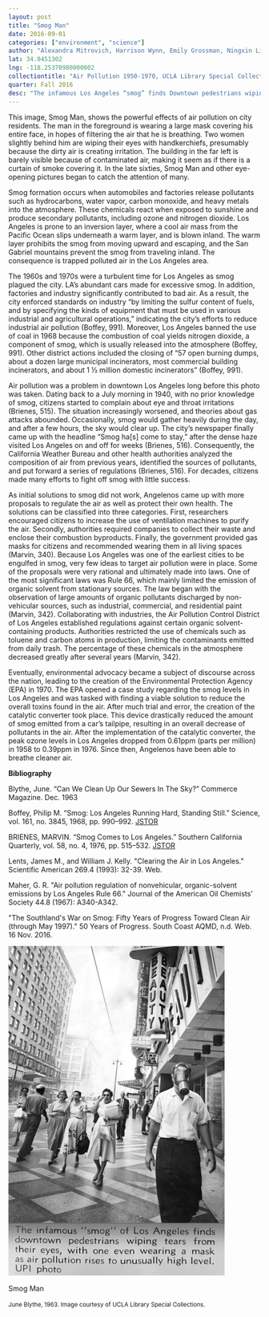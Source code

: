 ```yaml
---
layout: post
title: "Smog Man"
date: 2016-09-01
categories: ["environment", "science"]
author: "Alexandra Mitrovich, Harrison Wynn, Emily Grossman, Ningxin Li, Brandon Goenawan"
lat: 34.0451302
lng: -118.25370980000002
collectiontitle: "Air Pollution 1950-1970, UCLA Library Special Collections"
quarter: Fall 2016
desc: "The infamous Los Angeles “smog” finds Downtown pedestrians wiping tears from their eyes, with one man even wearing a mask to combat the high air pollution levels."
---
```

This image, Smog Man, shows the powerful effects of air pollution on city residents. The man in the foreground is wearing a large mask covering his entire face, in hopes of filtering the air that he is breathing. Two women slightly behind him are wiping their eyes with handkerchiefs, presumably because the dirty air is creating irritation. The building in the far left is barely visible because of contaminated air, making it seem as if there is a curtain of smoke covering it. In the late sixties, Smog Man and other eye-opening pictures began to catch the attention of many.

Smog formation occurs when automobiles and factories release pollutants such as hydrocarbons, water vapor, carbon monoxide, and heavy metals into the atmosphere. These chemicals react when exposed to sunshine and produce secondary pollutants, including ozone and nitrogen dioxide. Los Angeles is prone to an inversion layer, where a cool air mass from the Pacific Ocean slips underneath a warm layer, and is blown inland. The warm layer prohibits the smog from moving upward and escaping, and the San Gabriel mountains prevent the smog from traveling inland. The consequence is trapped polluted air in the Los Angeles area.

The 1960s and 1970s were a turbulent time for Los Angeles as smog plagued the city. LA’s abundant cars made for excessive smog. In addition, factories and industry significantly contributed to bad air.  As a result, the city enforced standards on industry “by limiting the sulfur content of fuels, and by specifying the kinds of equipment that must be used in various industrial and agricultural operations,” indicating the city’s efforts to reduce industrial air pollution (Boffey, 991). Moreover, Los Angeles banned the use of coal in 1968 because the combustion of coal yields nitrogen dioxide, a component of smog, which is usually released into the atmosphere (Boffey, 991). Other district actions included the closing of “57 open burning dumps, about a dozen large municipal incinerators, most commercial building incinerators, and about 1 ½ million domestic incinerators” (Boffey, 991).

Air pollution was a problem in downtown Los Angeles long before this photo was taken. Dating back to a July morning in 1940, with no prior knowledge of smog, citizens started to complain about eye and throat irritations (Brienes, 515). The situation increasingly worsened, and theories about gas attacks abounded. Occasionally, smog would gather heavily during the day, and after a few hours, the sky would clear up. The city’s newspaper finally came up with the headline “Smog ha[s] come to stay,” after the dense haze visited Los Angeles on and off for weeks (Brienes, 516). Consequently, the California Weather Bureau and other health authorities analyzed the composition of air from previous years, identified the sources of pollutants, and put forward a series of regulations (Brienes, 516). For decades, citizens made many efforts to fight off smog with little success.

As initial solutions to smog did not work, Angelenos came up with more proposals to regulate the air as well as protect their own health. The solutions can be classified into three categories. First, researchers encouraged citizens to increase the use of ventilation machines to purify the air. Secondly, authorities required companies to collect their waste and enclose their combustion byproducts. Finally, the government provided gas masks for citizens and recommended wearing them in all living spaces (Marvin, 340). Because Los Angeles was one of the earliest cities to be engulfed in smog, very few ideas to target air pollution were in place. Some of the proposals were very rational and ultimately made into laws. One of the most significant laws was Rule 66, which mainly limited the emission of organic solvent from stationary sources. The law began with the observation of large amounts of organic pollutants discharged by non-vehicular sources, such as industrial, commercial, and residential paint (Marvin, 342). Collaborating with industries, the Air Pollution Control District of Los Angeles established regulations against certain organic solvent-containing products. Authorities restricted the use of chemicals such as toluene and carbon atoms in production, limiting the contaminants emitted from daily trash. The percentage of these chemicals in the atmosphere decreased greatly after several years (Marvin, 342).

Eventually, environmental advocacy became a subject of discourse across the nation, leading to the creation of the Environmental Protection Agency (EPA) in 1970. The EPA opened a case study regarding the smog levels in Los Angeles and was tasked with finding a viable solution to reduce the overall toxins found in the air. After much trial and error, the creation of the catalytic converter took place. This device drastically reduced the amount of smog emitted from a car’s tailpipe, resulting in an overall decrease of pollutants in the air. After the implementation of the catalytic converter, the peak ozone levels in Los Angeles dropped from 0.61ppm (parts per million) in 1958 to 0.39ppm in 1976. Since then, Angelenos have been able to breathe cleaner air.


**Bibliography**

Blythe, June. “Can We Clean Up Our Sewers In The Sky?” Commerce Magazine. Dec. 1963

Boffey, Philip M. “Smog: Los Angeles Running Hard, Standing Still.” Science, vol. 161, no. 3845, 1968, pp. 990–992. <a target="_blank" href="http://www.jstor.org/stable/1725646" type="url"> JSTOR </a> 

BRIENES, MARVIN. “Smog Comes to Los Angeles.” Southern California Quarterly, vol. 58, no. 4, 1976, pp. 515–532. <a target="_blank" href="http://www.jstor.org/stable/41170674" type="url"> JSTOR </a> 

Lents, James M., and William J. Kelly. &quot;Clearing the Air in Los Angeles.&quot; Scientific American 269.4 (1993): 32-39. Web.

Maher, G. R. &quot;Air pollution regulation of nonvehicular, organic-solvent emissions by Los Angeles Rule 66.&quot; Journal of the American Oil Chemists’ Society 44.8 (1967): A340-A342.

&quot;The Southland's War on Smog:  Fifty Years of Progress Toward Clean Air (through May 1997).&quot; 50 Years of Progress. South Coast AQMD, n.d. Web. 16 Nov. 2016.


<img src='../images/smog_man.jpg' alt='The infamous Los Angeles &#34;smog&#34; finds Downtown pedestrians wiping tears from their eyes, with one man even wearing a mask to combat the high air pollution levels.'>
<figcaption><p>Smog Man</p><p><small>June Blythe, 1963. Image courtesy of UCLA Library Special Collections.</small></p>
